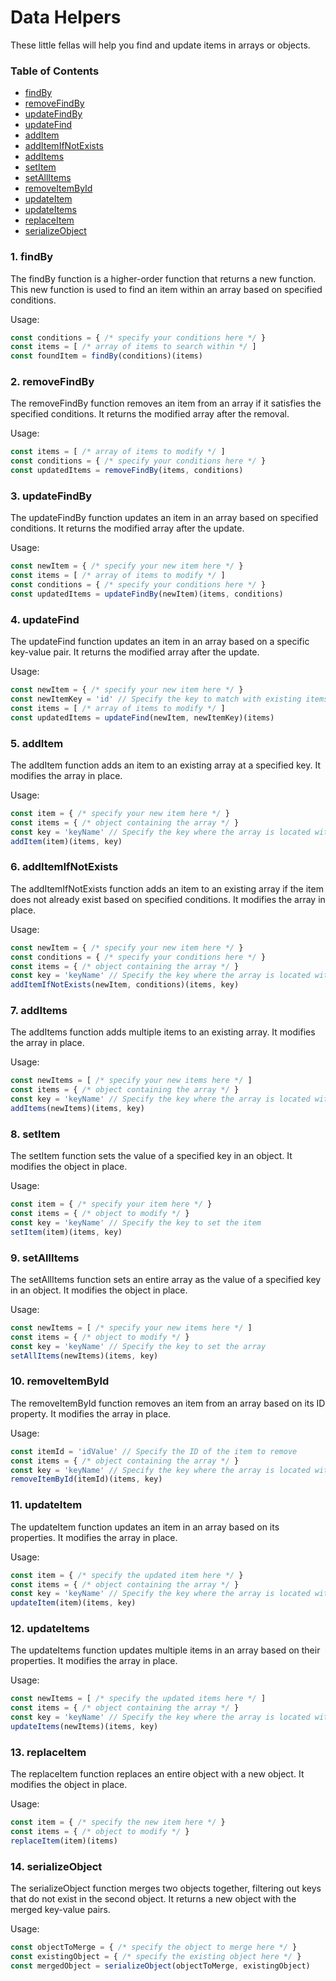# Data Helpers

These little fellas will help you find and update items in arrays or objects.

### Table of Contents
- [findBy](#1-findby)
- [removeFindBy](#2-removefindby)
- [updateFindBy](#3-updatefindby)
- [updateFind](#4-updatefind)
- [addItem](#5-additem)
- [addItemIfNotExists](#6-additemifnotexists)
- [addItems](#7-additems)
- [setItem](#8-setitem)
- [setAllItems](#9-setallitems)
- [removeItemById](#10-removeitembyid)
- [updateItem](#11-updateitem)
- [updateItems](#12-updateitems)
- [replaceItem](#13-replaceitem)
- [serializeObject](#14-serializeobject)

<a name="findBy"></a>

### 1. findBy
The findBy function is a higher-order function that returns a new function. This new function is used to find an item within an array based on specified conditions.

Usage:

```typescript
const conditions = { /* specify your conditions here */ }
const items = [ /* array of items to search within */ ]
const foundItem = findBy(conditions)(items)
```
<a name="removeFindBy"></a>

### 2. removeFindBy
The removeFindBy function removes an item from an array if it satisfies the specified conditions. It returns the modified array after the removal.

Usage:

```typescript
const items = [ /* array of items to modify */ ]
const conditions = { /* specify your conditions here */ }
const updatedItems = removeFindBy(items, conditions)
```
<a name="updateFindBy"></a>

### 3. updateFindBy
The updateFindBy function updates an item in an array based on specified conditions. It returns the modified array after the update.

Usage:

```typescript
const newItem = { /* specify your new item here */ }
const items = [ /* array of items to modify */ ]
const conditions = { /* specify your conditions here */ }
const updatedItems = updateFindBy(newItem)(items, conditions)
```
<a name="updateFind"></a>

### 4. updateFind
The updateFind function updates an item in an array based on a specific key-value pair. It returns the modified array after the update.

Usage:

```typescript
const newItem = { /* specify your new item here */ }
const newItemKey = 'id' // Specify the key to match with existing items
const items = [ /* array of items to modify */ ]
const updatedItems = updateFind(newItem, newItemKey)(items)
```
<a name="addItem"></a>

### 5. addItem
The addItem function adds an item to an existing array at a specified key. It modifies the array in place.

Usage:

```typescript
const item = { /* specify your new item here */ }
const items = { /* object containing the array */ }
const key = 'keyName' // Specify the key where the array is located within the items object
addItem(item)(items, key)
```
<a name="addItemIfNotExists"></a>

### 6. addItemIfNotExists
The addItemIfNotExists function adds an item to an existing array if the item does not already exist based on specified conditions. It modifies the array in place.

Usage:

```typescript
const newItem = { /* specify your new item here */ }
const conditions = { /* specify your conditions here */ }
const items = { /* object containing the array */ }
const key = 'keyName' // Specify the key where the array is located within the items object
addItemIfNotExists(newItem, conditions)(items, key)
```
<a name="addItems"></a>

### 7. addItems
The addItems function adds multiple items to an existing array. It modifies the array in place.

Usage:

```typescript
const newItems = [ /* specify your new items here */ ]
const items = { /* object containing the array */ }
const key = 'keyName' // Specify the key where the array is located within the items object
addItems(newItems)(items, key)
```
<a name="setItem"></a>

### 8. setItem
The setItem function sets the value of a specified key in an object. It modifies the object in place.

Usage:

```typescript
const item = { /* specify your item here */ }
const items = { /* object to modify */ }
const key = 'keyName' // Specify the key to set the item
setItem(item)(items, key)
```
<a name="setAllItems"></a>

### 9. setAllItems
The setAllItems function sets an entire array as the value of a specified key in an object. It modifies the object in place.

Usage:

```typescript
const newItems = [ /* specify your new items here */ ]
const items = { /* object to modify */ }
const key = 'keyName' // Specify the key to set the array
setAllItems(newItems)(items, key)
```
<a name="removeItemById"></a>

### 10. removeItemById
The removeItemById function removes an item from an array based on its ID property. It modifies the array in place.

Usage:

```typescript
const itemId = 'idValue' // Specify the ID of the item to remove
const items = { /* object containing the array */ }
const key = 'keyName' // Specify the key where the array is located within the items object
removeItemById(itemId)(items, key)
```
<a name="updateItem"></a>

### 11. updateItem
The updateItem function updates an item in an array based on its properties. It modifies the array in place.

Usage:

```typescript
const item = { /* specify the updated item here */ }
const items = { /* object containing the array */ }
const key = 'keyName' // Specify the key where the array is located within the items object
updateItem(item)(items, key)
```
<a name="updateItems"></a>

### 12. updateItems
The updateItems function updates multiple items in an array based on their properties. It modifies the array in place.

Usage:

```typescript
const newItems = [ /* specify the updated items here */ ]
const items = { /* object containing the array */ }
const key = 'keyName' // Specify the key where the array is located within the items object
updateItems(newItems)(items, key)
```
<a name="replaceItem"></a>

### 13. replaceItem
The replaceItem function replaces an entire object with a new object. It modifies the object in place.

Usage:

```typescript
const item = { /* specify the new item here */ }
const items = { /* object to modify */ }
replaceItem(item)(items)
```
<a name="serializeObject"></a>

### 14. serializeObject
The serializeObject function merges two objects together, filtering out keys that do not exist in the second object. It returns a new object with the merged key-value pairs.

Usage:

```typescript
const objectToMerge = { /* specify the object to merge here */ }
const existingObject = { /* specify the existing object here */ }
const mergedObject = serializeObject(objectToMerge, existingObject)
